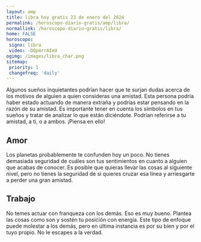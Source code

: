 ```yaml
---
layout: amp
title: libra hoy gratis 23 de enero del 2024 
permalink: /horoscopo-diario-gratis/amp/libra/
normallink: /horoscopo-diario-gratis/libra/
home: FALSE
horoscopo:
 signo: libra
 video: -DQpmrrAIeU
ogimg: /images/libra_char.png
sitemap:
 priority: 1
 changefreq: 'daily'
---
```



Algunos sueños inquietantes podrían hacer que te surjan dudas acerca de los motivos de alguien a quien consideras una amistad. Esta persona podría haber estado actuando de manera extraña y podrías estar pensando en la razón de su amistad. Es importante tener en cuenta los símbolos en tus sueños y tratar de analizar lo que están diciéndote. Podrían referirse a tu amistad, a ti, o a ambos. ¡Piensa en ello!

## Amor

Los planetas probablemente te confunden hoy un poco. No tienes demasiada seguridad de cuáles son tus sentimientos en cuanto a alguien que acabas de conocer. Es posible que quieras llevar las cosas al siguiente nivel, pero no tienes la seguridad de si quieres cruzar esa línea y arriesgarte a perder una gran amistad.

## Trabajo

No temes actuar con franqueza con los demás. Eso es muy bueno. Plantea las cosas como son y sostén tu posición con energía. Este tipo de enfoque puede molestar a los demás, pero en última instancia es por su bien y por el tuyo propio. No le escapes a la verdad.